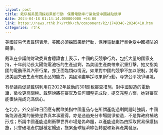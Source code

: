 ```yaml
---
layout: post
title: 戴琪稱美國須採取果斷行動　保護電動車行業免受中國補貼競爭
date: 2024-04-18 01:14:14.000000000 +08:00
link: https://news.rthk.hk/rthk/ch/component/k2/1749348-20240418.htm
categories: rthk
---
```


美國貿易代表戴琪表示，美國必須採取果斷行動，保護電動車行業免受中國補貼的競爭。

戴琪在參議院財政委員會聽證會上表示，中國的反競爭行為，包括大量的國家支持，十年前助長太陽能電池板的生產過剩，為美國生產商帶來沉重打擊。她又指美國的電動車與汽車行業，亦正面臨類似情況，如果對中國的競爭不加以限制，將導致美國失去生產有關產品的能力，美國須盡早採取果斷行動，尋求公平競爭環境。

有參議員促請戴琪利用在2022年啟動的301關稅審查措施，對中國製造的電動車，徵收更高關稅。戴琪說將在審查及任何調整完成後，提交完整方案，她對審查能很快完成充滿信心。

在北京，外交部昨日回應有關歐美指中國產品存在所謂產能過剩問題時強調，中國新能源產業的優勢是靠真本事獲得，亦是通過充分市場競爭塑造，不是靠政府補貼形成；所謂中國產能過剩衝擊世界市場是偽命題，以產能過剩為由採取貿易保護措施，只會破壞產供鏈穩定暢通，拖累全球經濟綠色轉型和新興產業發展。
